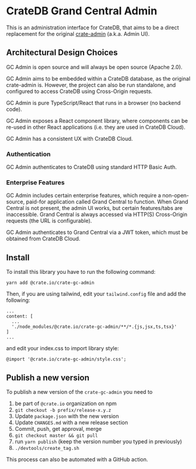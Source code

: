 # CrateDB Grand Central Admin

This is an administration interface for CrateDB, that aims to be a direct replacement
for the original [crate-admin](https://github.com/crate/crate-admin) (a.k.a. Admin UI).

## Architectural Design Choices

GC Admin is open source and will always be open source (Apache 2.0).

GC Admin aims to be embedded within a CrateDB database, as the original crate-admin is.
However, the project can also be run standalone, and configured to access CrateDB using
Cross-Origin requests.

GC Admin is pure TypeScript/React that runs in a browser (no backend code).

GC Admin exposes a React component library, where components can be re-used in other
React applications (i.e. they are used in CrateDB Cloud).

GC Admin has a consistent UX with CrateDB Cloud.

### Authentication

GC Admin authenticates to CrateDB using standard HTTP Basic Auth.

### Enterprise Features

GC Admin includes certain enterprise features, which require a non-open-source, paid-for
application called Grand Central to function. When Grand Central is not present, the admin
UI works, but certain features/tabs are inaccessible. Grand Central is always accessed
via HTTP(S) Cross-Origin requests (the URL is configurable).

GC Admin authenticates to Grand Central via a JWT token, which must be obtained from
CrateDB Cloud.

## Install

To install this library you have to run the following command:

    yarn add @crate.io/crate-gc-admin

Then, if you are using tailwind, edit your `tailwind.config` file and
add the following:

    ...
    content: [
      ...
      './node_modules/@crate.io/crate-gc-admin/**/*.{js,jsx,ts,tsx}'
    ]
    ...

and edit your index.css to import library style:

    @import '@crate.io/crate-gc-admin/style.css';

## Publish a new version

To publish a new version of the `crate-gc-admin` you need to

1.  be part of `@crate.io` organization on npm
2.  `git checkout -b prefix/release-x.y.z`
3.  Update `package.json` with the new version
4.  Update `CHANGES.md` with a new release section
5.  Commit, push, get approval, merge
6.  `git checkout master && git pull`
7.  run `yarn publish` (keep the version number you typed in previously)
8.  `./devtools/create_tag.sh`

This process can also be automated with a GitHub action.
